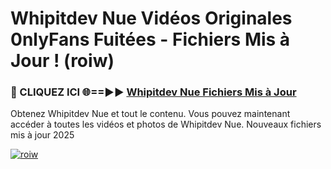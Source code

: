 # Whipitdev Nue Vidéos Originales 0nlyFans Fuitées - Fichiers Mis à Jour ! (roiw)

<h3>🔴 CLIQUEZ ICI 🌐==►► <a href="https://tinyurl.com/2pmr4ezf" rel="nofollow">Whipitdev Nue Fichiers Mis à Jour</a></h3>

Obtenez Whipitdev Nue et tout le contenu. Vous pouvez maintenant accéder à toutes les vidéos et photos de Whipitdev Nue. Nouveaux fichiers mis à jour 2025

[![roiw](https://i.imgur.com/6SNvagu.gif)](https://tinyurl.com/2pmr4ezf)
